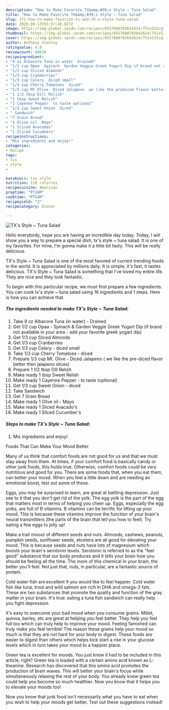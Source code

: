 ```yaml
---
description: "How to Make Favorite TX&amp;#39;s Style ~ Tuna Salad"
title: "How to Make Favorite TX&amp;#39;s Style ~ Tuna Salad"
slug: 272-how-to-make-favorite-tx-and-39-s-style-tuna-salad
date: 2020-09-13T03:57:48.827Z
image: https://img-global.cpcdn.com/recipes/6557608783642624/751x532cq70/txs-style-tuna-salad-recipe-main-photo.jpg
thumbnail: https://img-global.cpcdn.com/recipes/6557608783642624/751x532cq70/txs-style-tuna-salad-recipe-main-photo.jpg
cover: https://img-global.cpcdn.com/recipes/6557608783642624/751x532cq70/txs-style-tuna-salad-recipe-main-photo.jpg
author: Anthony Stanley
ratingvalue: 4.8
reviewcount: 48638
recipeingredient:
- "9 oz Albacore Tuna in water  Drained"
- "1/2 cup Opaa  Spinach  Garden Veggie Greek Yogart Dip if brand not available in your area  add your favorite greek yogart dip"
- "1/3 cup Sliced Almonds"
- "1/3 cup Cranberries"
- "1/3 cup Celery  diced small"
- "1/3 cup Cherry Tomatoes  diced"
- "1/3 cup Mt Olive  Diced Jalapeno  we like the prediced flavor better then jalapeno slices"
- "1 1/2 tbsp Dill Relish"
- "1 tbsp Sweet Relish"
- "1 Cayenne Pepper  to taste optional"
- "1/3 cup Sweet Onion  diced"
- " Sandwich"
- "7 Grain Bread"
- "1 Olive oil  Mayo"
- "1 Sliced Avacados"
- "1 Sliced Cucumbers"
recipeinstructions:
- "Mix ingredients and enjoy!"
categories:
- Recipe
tags:
- txs
- style
- 

katakunci: txs style  
nutrition: 110 calories
recipecuisine: American
preptime: "PT26M"
cooktime: "PT54M"
recipeyield: "3"
recipecategory: Dinner

---
```



![TX&#39;s Style ~ Tuna Salad](https://img-global.cpcdn.com/recipes/6557608783642624/751x532cq70/txs-style-tuna-salad-recipe-main-photo.jpg)

Hello everybody, hope you are having an incredible day today. Today, I will show you a way to prepare a special dish, tx&#39;s style ~ tuna salad. It is one of my favorites. For mine, I'm gonna make it a little bit tasty. This will be really delicious.

TX&#39;s Style ~ Tuna Salad is one of the most favored of current trending foods in the world. It is appreciated by millions daily. It is simple, it's fast, it tastes delicious. TX&#39;s Style ~ Tuna Salad is something that I've loved my entire life. They are nice and they look fantastic.




To begin with this particular recipe, we must first prepare a few ingredients. You can cook tx&#39;s style ~ tuna salad using 16 ingredients and 1 steps. Here is how you can achieve that.

<!--inarticleads1-->

##### The ingredients needed to make TX&#39;s Style ~ Tuna Salad:

1. Take 9 oz Albacore Tuna (in water) - Drained
1. Get 1/2 cup Opaa - Spinach &amp; Garden Veggie Greek Yogart Dip (if brand not available in your area - add your favorite greek yogart dip)
1. Get 1/3 cup Sliced Almonds
1. Get 1/3 cup Cranberries
1. Get 1/3 cup Celery - diced small
1. Take 1/3 cup Cherry Tomatoes - diced
1. Prepare 1/3 cup Mt. Olive - Diced Jalapeno ( we like the pre-diced flavor better then jalapeno slices)
1. Prepare 1 1/2 tbsp Dill Relish
1. Make ready 1 tbsp Sweet Relish
1. Make ready 1 Cayenne Pepper - to taste (optional)
1. Get 1/3 cup Sweet Onion - diced
1. Take  Sandwich
1. Get 7 Grain Bread
1. Make ready 1 Olive oil - Mayo
1. Make ready 1 Sliced Avacado&#39;s
1. Make ready 1 Sliced Cucumber&#39;s




<!--inarticleads2-->

##### Steps to make TX&#39;s Style ~ Tuna Salad:

1. Mix ingredients and enjoy!




Foods That Can Make Your Mood Better


Many of us think that comfort foods are not good for us and that we must stay away from them. At times, if your comfort food is basically candy or other junk foods, this holds true. Otherwise, comfort foods could be very nutritious and good for you. There are some foods that, when you eat them, can better your mood. When you feel a little down and are needing an emotional boost, test out some of these.

Eggs, you may be surprised to learn, are great at battling depression. Just see to it that you don't get rid of the yolk. The egg yolk is the part of the egg that matters most in terms of helping you cheer up. Eggs, especially the egg yolks, are full of B vitamins. B vitamins can be terrific for lifting up your mood. This is because these vitamins improve the function of your brain's neural transmitters (the parts of the brain that tell you how to feel). Try eating a few eggs to jolly up!

Make a trail mixout of different seeds and nuts. Almonds, cashews, peanuts, pumpkin seeds, sunflower seeds, etcetera are all good for elevating your mood. This is because seeds and nuts have lots of magnesium which boosts your brain's serotonin levels. Serotonin is referred to as the "feel good" substance that our body produces and it tells your brain how you should be feeling all the time. The more of this chemical in your brain, the better you'll feel. Not just that, nuts, in particular, are a fantastic source of protein.

Cold water fish are excellent if you would like to feel happier. Cold water fish like tuna, trout and wild salmon are rich in DHA and omega-3 fats. These are two substances that promote the quality and function of the gray matter in your brain. It's true: eating a tuna fish sandwich can really help you fight depression. 

It's easy to overcome your bad mood when you consume grains. Millet, quinoa, barley, etc are great at helping you feel better. They help you feel full too which can truly help to improve your mood. Feeling famished can truly make you feel terrible! The reason these grains help your mood so much is that they are not hard for your body to digest. These foods are easier to digest than others which helps kick start a rise in your glucose levels which in turn takes your mood to a happier place.

Green tea is excellent for moods. You just knew it had to be included in this article, right? Green tea is loaded with a certain amino acid known as L-theanine. Research has discovered that this amino acid promotes the production of brain waves. This will better your brain's focus while simultaneously relaxing the rest of your body. You already knew green tea could help you become so much healthier. Now you know that it helps you to elevate your moods too!

Now you know that junk food isn't necessarily what you have to eat when you wish to help your moods get better. Test out  these suggestions  instead!

